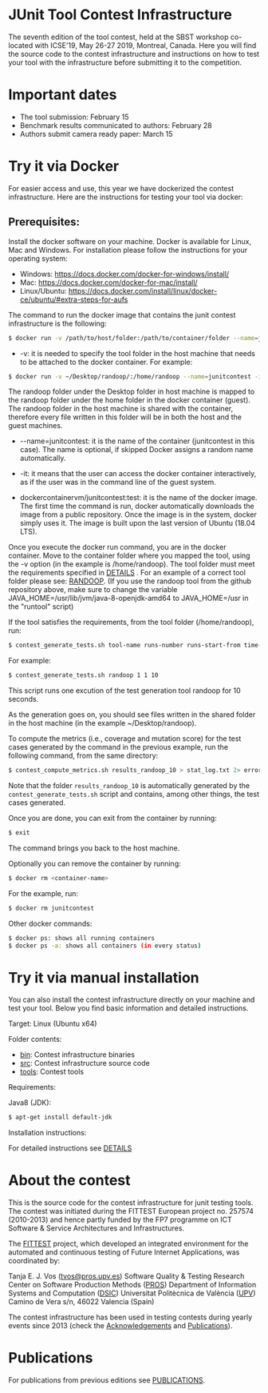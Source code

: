 # JUnit Tool Contest Infrastructure

The seventh edition of the tool contest, held at the SBST workshop co-located with ICSE'19, May 26-27 2019, Montreal, Canada.
Here you will find the source code to the contest infrastructure and instructions on how to test your tool with the infrastructure before submitting it to the competition.

# Important dates
- The tool submission: February 15
- Benchmark results communicated to authors: February 28
- Authors submit camera ready paper: March 15

# Try it via Docker
For easier access and use, this year we have dockerized the contest infrastructure. Here are the instructions for testing your tool via docker:
## Prerequisites:
Install the docker software on your machine. Docker is available for Linux, Mac and Windows. For installation please follow the instructions for your operating system:
- Windows: https://docs.docker.com/docker-for-windows/install/
- Mac: https://docs.docker.com/docker-for-mac/install/
- Linux/Ubuntu: https://docs.docker.com/install/linux/docker-ce/ubuntu/#extra-steps-for-aufs

The command to run the docker image that contains the junit contest infrastructure is the following:
```sh
$ docker run -v /path/to/host/folder:/path/to/container/folder --name=junitcontest -it dockercontainervm/junitcontest:test
```

* -v: it is needed to specify the tool folder in the host machine that needs to be attached to the docker container. For example:
```sh
$ docker run -v ~/Desktop/randoop/:/home/randoop --name=junitcontest -it dockercontainervm/junitcontest:test
```
The randoop folder under the Desktop folder in host machine is mapped to the randoop folder under the home folder in the docker container (guest). The randoop folder in the host machine is shared with the container, therefore every file written in this folder will be in both the host and the guest machines.

* --name=junitcontest: it is the name of the container (junitcontest in this case). The name is optional, if skipped Docker assigns a random name automatically.

* -it: it means that the user can access the docker container interactively, as if the user was in the command line of the guest system.

* dockercontainervm/junitcontest:test: it is the name of the docker image. The first time the command is run, docker automatically downloads the image from a public repository. Once the image is in the system, docker simply uses it. The image is built upon the last version of Ubuntu (18.04 LTS).

Once you execute the docker run command, you are in the docker container. Move to the container folder where you mapped the tool, using the -v option (in the example is /home/randoop). The tool folder must meet the requirements specified in [DETAILS](/DETAILS) . For an example of a correct tool folder please see: [RANDOOP](https://github.com/PROSRESEARCHCENTER/junitcontest/tree/master/tools/randoop).
(If you use the randoop tool from the github repository above, make sure to change the variable JAVA_HOME=/usr/lib/jvm/java-8-openjdk-amd64 to JAVA_HOME=/usr in the "runtool" script)

If the tool satisfies the requirements, from the tool folder (/home/randoop), run:
```sh
$ contest_generate_tests.sh tool-name runs-number runs-start-from time-budget-seconds
```

For example:
```sh
$ contest_generate_tests.sh randoop 1 1 10
```
This script runs one excution of the test generation tool randoop for 10 seconds.

As the generation goes on, you should see files written in the shared folder in the host machine (in the example ~/Desktop/randoop).

To compute the metrics (i.e., coverage and mutation score) for the test cases generated by the command in the previous example, run the following command, from the same directory:
```sh
$ contest_compute_metrics.sh results_randoop_10 > stat_log.txt 2> error_log.txt
```
Note that the folder `results_randoop_10` is automatically generated by the `contest_generate_tests.sh` script and contains, among other things, the test cases generated.

Once you are done, you can exit from the container by running:
```sh
$ exit
```
The command brings you back to the host machine.

Optionally you can remove the container by running:
```sh
$ docker rm <container-name>
```
For the example, run:
```sh
$ docker rm junitcontest
```
Other docker commands:
```sh
$ docker ps: shows all running containers
$ docker ps -a: shows all containers (in every status)
```

# Try it via manual installation
You can also install the contest infrastructure directly on your machine and test your tool. Below you find basic information and detailed instructions.

Target: Linux (Ubuntu x64)

Folder contents:

* [bin](/bin):   Contest infrastructure binaries
* [src](/src):   Contest infrastructure source code
* [tools](/tools): Contest tools

Requirements:

Java8 (JDK):
```sh
$ apt-get install default-jdk
```
Installation instructions:

For detailed instructions see [DETAILS](/DETAILS)


# About the contest

This is the source code for the contest infrastructure for junit testing tools.
The contest was initiated during the FITTEST European project no. 257574 (2010-2013)
and hence partly funded by the FP7 programme on ICT Software & Service Architectures and Infrastructures.

The [FITTEST](http://crest.cs.ucl.ac.uk/fittest/) project, which developed an integrated environment for the automated and continuous testing of Future Internet Applications, was coordinated by:

  Tanja E. J. Vos (tvos@pros.upv.es)
  Software Quality & Testing
  Research Center on Software Production Methods ([PROS](http://www.pros.webs.upv.es/))
  Department of Information Systems and Computation ([DSIC](http://www.upv.es/entidades/DSIC/index.html))
  Universitat Politècnica de València ([UPV](http://www.upv.es/))
  Camino de Vera s/n, 46022 Valencia (Spain)

The contest infrastructure has been used in testing contests during yearly events since 2013 (check the [Acknowledgements](ACKNOWLEDGEMENTS.md) and [Publications](PUBLICATIONS.md)).

# Publications

For publications from previous editions see [PUBLICATIONS](/PUBLICATIONS.md).
